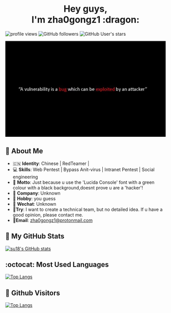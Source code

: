 
 <h1 align="center"> Hey guys,<br> I'm zha0gongz1  :dragon:</h1>

![profile views](https://komarev.com/ghpvc/?username=An0ny-m0us)        ![GitHub followers](https://img.shields.io/github/followers/An0ny-m0us?style=social)       ![GitHub User's stars](https://img.shields.io/github/stars/An0ny-m0us?style=social)


<p align="center"> <img src="/back.jpg" alt="hhhrrrttt222111" height=300/> </p>

## :busts_in_silhouette: About Me 

-  :cn: **Identity**: Chinese | RedTeamer | 
- &#x1f4bb; **Skills**: Web Pentest | Bypass Anit-virus | Intranet Pentest | Social engineering 
-  :jack_o_lantern: **Motto**: Just because u use the 'Lucida Console' font with a green colour with a black background,doesnt prove u are a 'hacker'!
- &#x1f3e2; **Company**: Unknown
-  :dizzy: **Hobby**: you guess
- &#x1f4f1; **Wechat**: Unknown
-  :dart:**Try**: I want to create a technical team, but no detailed idea. If u have a good opinion, please contact me.
-  :e-mail:**Email**: zha0gongz1@protonmail.com




##  :hibiscus: My GitHub Stats

[![su18's GitHub stats](https://github-readme-stats.vercel.app/api?username=An0ny-m0us&show_icons=true)](https://www.cnblogs.com/H4ck3R-XiX/)



## :octocat: Most Used Languages

[![Top Langs](https://github-readme-stats.vercel.app/api/top-langs/?username=An0ny-m0us&hide=html)](https://www.cnblogs.com/H4ck3R-XiX/)



## :watermelon: Github Visitors


[![Top Langs](https://profile-counter.glitch.me/An0ny-m0us/count.svg)](https://www.cnblogs.com/H4ck3R-XiX/)


